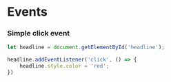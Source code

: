 # Events

### Simple click event
```javascript
let headline = document.getElementById('headline');

headline.addEventListener('click', () => {
    headline.style.color = 'red';
})
```